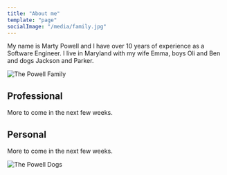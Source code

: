 ```yaml
---
title: "About me"
template: "page"
socialImage: "/media/family.jpg"
---
```


My name is Marty Powell and I have over 10 years of experience as a Software Engineer. I live in Maryland with my wife Emma, boys Oli and Ben and dogs Jackson and Parker.

![The Powell Family](/media/family.jpg)

## Professional

More to come in the next few weeks.

## Personal

More to come in the next few weeks.

![The Powell Dogs](/media/dogs.png)
